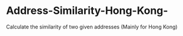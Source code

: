 # Address-Similarity-Hong-Kong-
Calculate the similarity of two given addresses (Mainly for Hong Kong)
